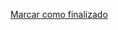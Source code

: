 <a onclick="test()" href="https://fxlearning.142-44-244-147.nip.io/finish/ansible-when" target="_parent" class="btn primary-btn">Marcar como finalizado</a>
